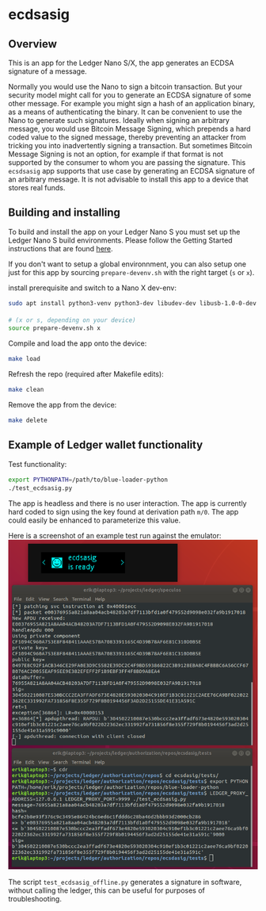 # ecdsasig

## Overview
This is an app for the Ledger Nano S/X, the app generates an ECDSA signature of a message.

Normally you would use the Nano to sign a bitcoin transaction.  But your security model might call for you to generate an ECDSA signature of some other message.  For example you might sign a hash of an application binary, as a means of authenticating the binary.  It can be convenient to use the Nano to generate such signatures.  Ideally when signing an arbitrary message, you would use Bitcoin Message Signing, which prepends a hard coded value to the signed message, thereby preventing an attacker from tricking you into inadvertently signing a transaction.  But sometimes Bitcoin Message Signing is not an option, for example if that format is not supported by the consumer to whom you are passing the signature.  This `ecsdsasig` app supports that use case by generating an ECDSA signature of an arbitrary message.  It is not advisable to install this app to a device that stores real funds.

## Building and installing
To build and install the app on your Ledger Nano S you must set up the Ledger Nano S build environments. Please follow the Getting Started instructions that are found [here](https://ledger.readthedocs.io/en/latest/userspace/getting_started.html).

If you don't want to setup a global environnment, you can also setup one just for this app by sourcing `prepare-devenv.sh` with the right target (`s` or `x`).

install prerequisite and switch to a Nano X dev-env:

```bash
sudo apt install python3-venv python3-dev libudev-dev libusb-1.0-0-dev

# (x or s, depending on your device)
source prepare-devenv.sh x 
```

Compile and load the app onto the device:
```bash
make load
```

Refresh the repo (required after Makefile edits):
```bash
make clean
```

Remove the app from the device:
```bash
make delete
```


## Example of Ledger wallet functionality

Test functionality:
```bash
export PYTHONPATH=/path/to/blue-loader-python
./test_ecdsasig.py
```
The app is headless and there is no user interaction.  The app is currently hard coded to sign using the key found at derivation path `m/0`.  The app could easily be enhanced to parameterize this value.

Here is a screenshot of an example test run against the emulator:
![screenshot](img/screenshot.png)

The script `test_ecdsasig_offline.py` generates a signature in software, without calling the ledger, this can be useful for purposes of troubleshooting.
